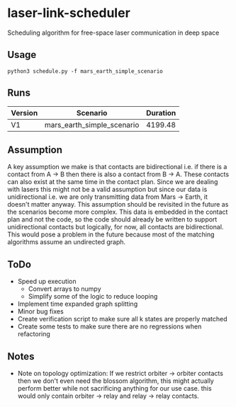 # laser-link-scheduler
Scheduling algorithm for free-space laser communication in deep space

## Usage
```
python3 schedule.py -f mars_earth_simple_scenario
```

## Runs
| Version | Scenario                   | Duration |
|---------|----------------------------|----------|
| V1      | mars_earth_simple_scenario | 4199.48  |

## Assumption
A key assumption we make is that contacts are bidirectional i.e. if there is a contact from A -> B
then there is also a contact from B -> A. These contacts can also exist at the same time in the contact plan. Since we are dealing
with lasers this might not be a valid assumption but since our data is unidirectional i.e. we are only
transmitting data from Mars -> Earth, it doesn't matter anyway. This assumption should be revisited in the future
as the scenarios become more complex. This data is embedded in the contact plan and not the code, so the code should
already be written to support unidirectional contacts but logically, for now, all contacts are bidirectional. This would pose a problem in the future because most of the matching algorithms assume an undirected graph.

## ToDo
- Speed up execution
  - Convert arrays to numpy
  - Simplify some of the logic to reduce looping
- Implement time expanded graph splitting
- Minor bug fixes
- Create verification script to make sure all k states are properly matched
- Create some tests to make sure there are no regressions when refactoring

## Notes
- Note on topology optimization: If we restrict orbiter -> orbiter contacts then we don't even need the blossom algorithm, this might actually perform better while not sacrificing anything for our use case. this would only contain orbiter -> relay and relay -> relay contacts.
